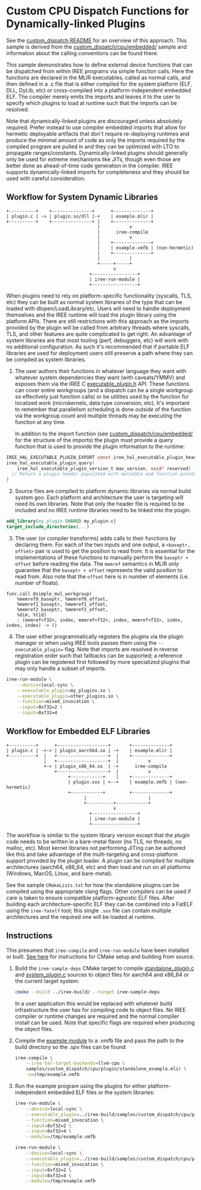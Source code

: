 # Custom CPU Dispatch Functions for Dynamically-linked Plugins

See the [custom_dispatch README](/samples/custom_dispatch/README.md) for an
overview of this approach. This sample is derived from the
[custom_dispatch/cpu/embedded/](/samples/custom_dispatch/cpu/embedded/) sample
and information about the calling conventions can be found there.

This sample demonstrates how to define external device functions that can be
dispatched from within IREE programs via simple function calls. Here the
functions are declared in the MLIR executables, called as normal calls, and
then defined in a .c file that is either compiled for the system platform
(ELF, DLL, DyLib, etc) or cross-compiled into a platform-independent embedded
ELF. The compiler merely emits the imports and leaves it to the user to specify
which plugins to load at runtime such that the imports can be resolved.

Note that dynamically-linked plugins are discouraged unless absolutely required.
Prefer instead to use compiler embedded imports that allow for hermetic
deployable artifacts that don't require re-deploying runtimes and produce the
minimal amount of code as only the imports required by the compiled program are
pulled in and they can be optimized with LTO to propagate ranges/constants.
Dynamically-linked plugins should generally only be used for extreme mechanisms
like JITs, though even those are better done as ahead-of-time code generation in
the compiler. IREE supports dynamically-linked imports for completeness and they
should be used with careful consideration.

## Workflow for System Dynamic Libraries

```text
+----------+    +---------------+      +--------------+
| plugin.c | -> | plugin.so/dll |-+    | example.mlir |
+----------+    +---------------+ |    +--------------+
                                  |           v
                                  |      iree-compile
                                  |           v
                                  |    +--------------+
                                  |    | example.vmfb | (non-hermetic)
                                  |    +--------------+
                                  |           |
                                  +-----+-----+
                                        v
                               +-----------------+
                               | iree-run-module |
                               +-----------------+
```

When plugins need to rely on platform-specific functionality (syscalls, TLS,
etc) they can be built as normal system libraries of the type that can be loaded
with dlopen/LoadLibrary/etc. Users will need to handle deployment themselves and
the IREE runtime will load the plugin library using the platform APIs. There are
still restrictions with this approach as the imports provided by the plugin will
be called from arbitrary threads where syscalls, TLS, and other features are
quite complicated to get right. An advantage of system libraries are that most
tooling (perf, debuggers, etc) will work with no additional configuration. As
such it's recommended that if portable ELF libraries are used for deployment
users still preserve a path where they can be compiled as system libraries.

1. The user authors their functions in whatever language they want with whatever
   system dependencies they want (with caveats/YMMV) and exposes them via the
   IREE C [executable_plugin.h](/runtime/src/iree/hal/local/executable_plugin.h)
   API. These functions can cover entire workgroups (and a dispatch can
   be a single workgroup so effectively just function calls) or be utilities
   used by the function for localized work (microkernels, data type conversion,
   etc). It's important to remember that parallelism scheduling is done
   _outside_ of the function via the workgroup count and multiple threads may be
   executing the function at any time.

   In addition to the import function (see
   [custom_dispatch/cpu/embedded/](/samples/custom_dispatch/cpu/embedded/)
   for the structure of the imports) the plugin must provide a query function
   that is used to provide the plugin information to the runtime:

```c
IREE_HAL_EXECUTABLE_PLUGIN_EXPORT const iree_hal_executable_plugin_header_t**
iree_hal_executable_plugin_query(
    iree_hal_executable_plugin_version_t max_version, void* reserved) {
  // Return a plugin header populated with metadata and function pointers.
}
```

2. Source files are compiled to platform dynamic libraries via normal build
   system goo. Each platform and architecture the user is targeting will need
   its own libraries. Note that only the header file is required to be included
   and no IREE runtime libraries need to be linked into the plugin.

```cmake
add_library(my_plugin SHARED my_plugin.c)
target_include_directories(...)
```

3. The user (or compiler transforms) adds calls to their functions by declaring
   them. For each of the two inputs and one output, a `<baseptr, offset>` pair
   is used to get the position to read from. It is essential for the
   implementations of these functions to manually perform the
   `baseptr + offset` before reading the data. The `memref` semantics in MLIR
   only guarantee that the `baseptr + offset` represents the valid position to
   read from. Also note that the `offset` here is in number of elements
   (i.e. number of floats).


```mlir
func.call @simple_mul_workgroup(
    %memref0_baseptr, %memref0_offset,
    %memref1_baseptr, %memref1_offset,
    %memref2_baseptr, %memref2_offset,
    %dim, %tid)
    : (memref<f32>, index, memref<f32>, index, memref<f32>, index, index, index) -> ()
```

4. The user either programmatically registers the plugins via the plugin manager
   or when using IREE tools passes them using the `--executable_plugin=` flag.
   Note that imports are resolved in reverse registration order such that
   fallbacks can be supported; a reference plugin can be registered first
   followed by more specialized plugins that may only handle a subset of
   imports.

```bash
iree-run-module \
    --device=local-sync \
    --executable_plugin=my_plugins.so \
    --executable_plugin=other_plugins.so \
    --function=mixed_invocation \
    --input=8xf32=2 \
    --input=8xf32=4
```

## Workflow for Embedded ELF Libraries

```text
+----------+      +-------------------+       +--------------+
| plugin.c | -+-> | plugin_aarch64.so | -+    | example.mlir |
+----------+  |   +-------------------+  |    +--------------+
              |   +-------------------+  |           v
              +-> | plugin_x86_64.so  | -+      iree-compile
                  +-------------------+  |           v
                       +------------+    |    +--------------+
                       | plugin.sos | <--+    | example.vmfb | (non-hermetic)
                       +------------+         +--------------+
                             |                       |
                             +----------+------------+
                                        v
                               +-----------------+
                               | iree-run-module |
                               +-----------------+
```

The workflow is similar to the system library version except that the plugin
code needs to be written in a bare-metal flavor (no TLS, no threads, no malloc,
etc). Most kernel libraries not performing JITing can be authored like this and
take advantage of the multi-targeting and cross-platform support provided by the
plugin loader. A plugin can be compiled for multiple architectures (aarch64,
x86_64, etc) and then load and run on all platforms (Windows, MacOS, Linux,
and bare-metal).

See the sample `CMakeLists.txt` for how the standalone plugins can be compiled
using the appropriate clang flags. Other compilers can be used if care is taken
to ensure compatible platform-agnostic ELF files. After building each
architecture-specific ELF they can be combined into a FatELF using the
`iree-fatelf` tool; this single `.sos` file can contain multiple architectures
and the required one will be loaded at runtime.

## Instructions

This presumes that `iree-compile` and `iree-run-module` have been installed or
built. [See here](https://openxla.github.io/iree/building-from-source/getting-started/)
for instructions for CMake setup and building from source.

1. Build the `iree-sample-deps` CMake target to compile
   [standalone_plugin.c](./standalone_plugin.c) and
   [system_plugin.c](./system_plugin.c) sources to object files for aarch64 and
   x86_64 or the current target system:

    ```bash
    cmake --build ../iree-build/ --target iree-sample-deps
    ```

    In a user application this would be replaced with whatever build
    infrastructure the user has for compiling code to object files. No IREE
    compiler or runtime changes are required and the normal compiler install can
    be used. Note that specific flags are required when producing the object
    files.

2. Compile the [example module](./standalone_example.mlir) to a .vmfb file and pass
   the path to the build directory so the .spv files can be found:

    ```bash
    iree-compile \
        --iree-hal-target-backends=llvm-cpu \
        samples/custom_dispatch/cpu/plugin/standalone_example.mlir \
        -o=/tmp/example.vmfb
    ```

3. Run the example program using the plugins for either platform-independent
   embedded ELF files or the system libraries:

    ```bash
    iree-run-module \
        --device=local-sync \
        --executable_plugin=../iree-build/samples/custom_dispatch/cpu/plugin/standalone_plugin.sos \
        --function=mixed_invocation \
        --input=8xf32=2 \
        --input=8xf32=4 \
        --module=/tmp/example.vmfb
    ```

    ```bash
    iree-run-module \
        --device=local-sync \
        --executable_plugin=../iree-build/samples/custom_dispatch/cpu/plugin/system_plugin.so \
        --function=mixed_invocation \
        --input=8xf32=2 \
        --input=8xf32=4 \
        --module=/tmp/example.vmfb
    ```
